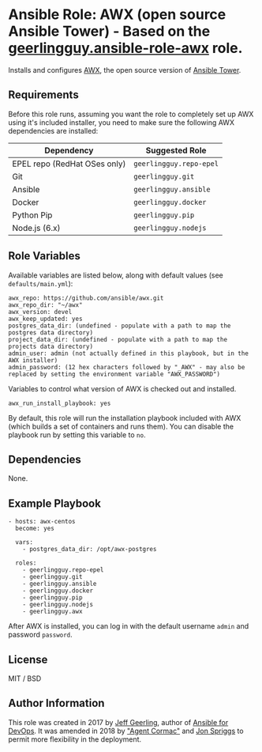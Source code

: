 # Ansible Role: AWX (open source Ansible Tower) - Based on the [geerlingguy.ansible-role-awx](https://github.com/geerlingguy/ansible-role-awx) role.

Installs and configures [AWX](https://github.com/ansible/awx), the open source version of [Ansible Tower](https://www.ansible.com/tower).

## Requirements

Before this role runs, assuming you want the role to completely set up AWX using it's included installer, you need to make sure the following AWX dependencies are installed:

| Dependency                    | Suggested Role           |
| ----------------------------- | ------------------------ |
| EPEL repo (RedHat OSes only)  | `geerlingguy.repo-epel`  |
| Git                           | `geerlingguy.git`        |
| Ansible                       | `geerlingguy.ansible`    |
| Docker                        | `geerlingguy.docker`     |
| Python Pip                    | `geerlingguy.pip`        |
| Node.js (6.x)                 | `geerlingguy.nodejs`     |

## Role Variables

Available variables are listed below, along with default values (see `defaults/main.yml`):

    awx_repo: https://github.com/ansible/awx.git
    awx_repo_dir: "~/awx"
    awx_version: devel
    awx_keep_updated: yes
    postgres_data_dir: (undefined - populate with a path to map the postgres data directory)
    project_data_dir: (undefined - populate with a path to map the projects data directory)
    admin_user: admin (not actually defined in this playbook, but in the AWX installer)
    admin_password: (12 hex characters followed by "_AWX" - may also be replaced by setting the environment variable "AWX_PASSWORD")

Variables to control what version of AWX is checked out and installed.

    awx_run_install_playbook: yes

By default, this role will run the installation playbook included with AWX (which builds a set of containers and runs them). You can disable the playbook run by setting this variable to `no`.

## Dependencies

None.

## Example Playbook

    - hosts: awx-centos
      become: yes
    
      vars:
        - postgres_data_dir: /opt/awx-postgres
    
      roles:
        - geerlingguy.repo-epel
        - geerlingguy.git
        - geerlingguy.ansible
        - geerlingguy.docker
        - geerlingguy.pip
        - geerlingguy.nodejs
        - geerlingguy.awx

After AWX is installed, you can log in with the default username `admin` and password `password`.

## License

MIT / BSD

## Author Information

This role was created in 2017 by [Jeff Geerling](https://www.jeffgeerling.com/), author of [Ansible for DevOps](https://www.ansiblefordevops.com/).
It was amended in 2018 by ["Agent Cormac"](https://github.com/AgentCormac) and [Jon Spriggs](https://jon.sprig.gs) to permit more flexibility in the deployment.
